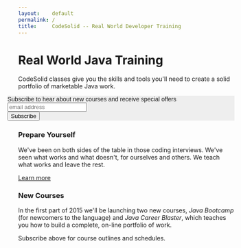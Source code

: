 ```yaml
---
layout:    default
permalink: /
title:     CodeSolid -- Real World Developer Training
---
```


<style type="text/css">
.nosotros {
    padding: 0;
    margin: 0;
    display: block;
    float:right;
    padding:10px;
    width:px;
    height:300px;
}
.small_h1 { font-size:50%;}
</style>

<!--
 <div class=jumbotron>
 	<h1>Real World Java Training</h1> 
 	<p class=lead>Hiring a talented scala developer used to be hard,<br />but now it's as easy as pressing a green button.<p><a class="btn btn-lg btn-success" href="/contact"><span class="glyphicon glyphicon-hand-right"></span>&nbsp;&nbsp;The Green Button</a> 	
 	</p> 
 </div>
-->
<h1>Real World Java Training</h1>
 
<!-- Begin MailChimp Signup Form -->
CodeSolid classes give you the skills and tools you'll need to create a solid portfolio of marketable Java work.

<link href="//cdn-images.mailchimp.com/embedcode/slim-081711.css" rel="stylesheet" type="text/css">
<style type="text/css">
	#mc_embed_signup{background:#fff; padding-left:0px; margin-left:0px; clear:left; font:14px Helvetica,Arial,sans-serif; background-color: #eee;}
    #mc-embedded-subscribe-form {padding-left:0px; margin-left:-25px; background-color: #eee;}
</style>
<div id="mc_embed_signup">

<form action="//englishin15minutes.us2.list-manage.com/subscribe/post?u=b3dee20c5084862d0bd9f7df0&amp;id=33d9b8a80a" method="post" id="mc-embedded-subscribe-form" name="mc-embedded-subscribe-form" class="validate" target="_blank" novalidate>
    <div id="mc_embed_signup_scroll">
	<label for="mce-EMAIL">Subscribe to hear about new courses and receive special offers</label>
	<input type="email" value="" name="EMAIL" class="email" id="mce-EMAIL" placeholder="email address" required>

<!-- real people should not fill this in and expect good things - do not remove this or risk form bot signups -->

<div style="position: absolute; left: -5000px;"><input type="text" name="b_b3dee20c5084862d0bd9f7df0_33d9b8a80a" tabindex="-1" value=""></div>
<div class="clear"><input type="submit" value="Subscribe" name="subscribe" id="mc-embedded-subscribe" class="button"></div>
</div>

</form>
</div>

<!--End mc_embed_signup-->

<div class=row>
 	<div class=col-md-4><h3>Prepare Yourself</h3>
    <p>We've been on both sides of the table in those coding interviews.
    We've seen what works and what doesn't, for ourselves and others.  We teach
    what works and leave the rest.</p><p><a href="/java-career-training/">Learn more</a></p>
	</div> 
    <div class=col-md-4><h3>New Courses</h3>
    <p>In the first part of 2015 we'll be launching two new courses, <em>Java Bootcamp</em> (for newcomers to the language) and <em>Java Career Blaster</em>, which teaches you how to build a complete, on-line portfolio of work.</p><p>Subscribe above for course outlines and schedules.</p>
    <!--
 	<div class=col-md-4><h3>Scala for Java Developers</h3>

    Our code and slides for our Scala for Java Developers
 	presentation for the Sacramento Java User's Group are <a href="http://github.com/CodeSolid/">available on Github</a>.
 	For ease of downloading, the slides are also availble in <a href="http://codesolid.com/ScalaDecember2014.pdf">PDF format</a>.

    </div>
    -->
    </div>
 	<div class=col-md-4><h3>Other Stomping Grounds</h3>
 	<p>We love to hear from potential students and friends we haven't met yet -- whether it's here where we're working hard or on these somewhat less focused hangouts:</p>
 	
    <p><a href="http://www.twitter.com/JohnLockwood">Twitter</a></p>
 	<p><a href="https://www.linkedin.com/in/codesolid">LinkedIn</a></p>
 	
    </div>
</div> 
 